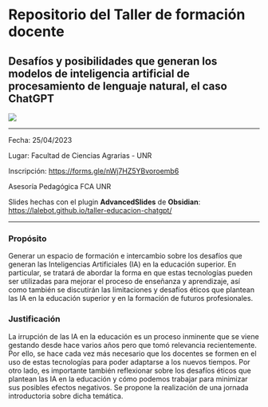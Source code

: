 # Repositorio del Taller de formación docente

## Desafíos y posibilidades que generan los modelos de inteligencia artificial de procesamiento de lenguaje natural, el caso ChatGPT

<img src="/images/banner.png">

---

Fecha: 25/04/2023

Lugar: Facultad de Ciencias Agrarias - UNR

Inscripción: https://forms.gle/nWj7HZ5YBvoroemb6

Asesoría Pedagógica FCA UNR

Slides hechas con el plugin __AdvancedSlides__ de __Obsidian__: https://lalebot.github.io/taller-educacion-chatgpt/

---

### Propósito

Generar un espacio de formación e intercambio sobre los desafíos que generan las Inteligencias Artificiales (IA) en la educación superior. En particular, se tratará de abordar la forma en que estas tecnologías pueden ser utilizadas para mejorar el proceso de enseñanza y aprendizaje, así como también se discutirán las limitaciones y desafíos éticos que plantean las IA en la educación superior y en la formación de futuros profesionales.

### Justificación

La irrupción de las IA en la educación es un proceso inminente que se viene gestando desde hace varios años pero que tomó relevancia recientemente. Por ello, se hace cada vez más necesario que los docentes se formen en el uso de estas tecnologías para poder adaptarse a los nuevos tiempos. Por otro lado, es importante también reflexionar sobre los desafíos éticos que plantean las IA en la educación y cómo podemos trabajar para minimizar sus posibles efectos negativos. Se propone la realización de una jornada introductoria sobre dicha temática.
